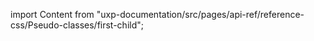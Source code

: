 
import Content from "uxp-documentation/src/pages/api-ref/reference-css/Pseudo-classes/first-child";

<Content query="product=photoshop"/>
